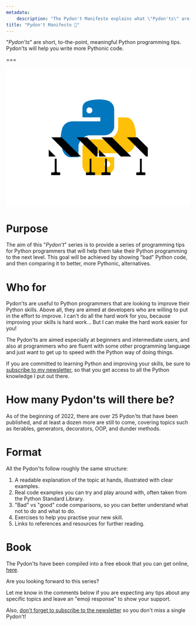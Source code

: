 ```yaml
---
metadata:
    description: "The Pydon't Manifesto explains what \"Pydon'ts\" are and why they are important when you are looking to improve your Python programming skills."
title: "Pydon't Manifesto 🐍"
---
```


"*Pydon'ts*" are short, to-the-point, meaningful Python programming tips.
Pydon'ts will help you write more Pythonic code.

===

![The Python logo with some construction work barriers in front of it.](thumbnail.png)


# Purpose

The aim of this "*Pydon't*" series is to provide a series of programming tips
for Python programmers that will help them take their Python programming to the next level.
This goal will be achieved by showing “bad” Python code,
and then comparing it to better, more Pythonic, alternatives.


# Who for

Pydon'ts are useful to Python programmers that are looking to improve their Python skills.
Above all, they are aimed at developers who are willing to put in the effort to improve.
I can't do all the hard work for you, because improving your skills is hard work...
But I can make the hard work easier for you!

The Pydon'ts are aimed especially at beginners and intermediate users,
and also at programmers who are fluent with some _other_ programming language
and just want to get up to speed with the Python way of doing things.

If you are committed to learning Python and improving your skills,
be sure to [subscribe to my newsletter][subscribe],
so that you get access to all the Python knowledge I put out there.


# How many Pydon'ts will there be?

As of the beginning of 2022, there are over 25 Pydon'ts that have been published,
and at least a dozen more are still to come,
covering topics such as iterables, generators, decorators, OOP, and dunder methods.


# Format

All the Pydon'ts follow roughly the same structure:

 1. A readable explanation of the topic at hands, illustrated with clear examples.
 2. Real code examples you can try and play around with, often taken from the Python Standard Library.
 3. "Bad" vs "good" code comparisons, so you can better understand what not to do and what to do.
 4. Exercises to help you practise your new skill.
 5. Links to references and resources for further reading.


# Book

The Pydon'ts have been compiled into a free ebook that you can get online,
[here][pydonts-book].


<!-- v -->
Are you looking forward to this series?

Let me know in the comments below if you are expecting any tips about any specific
topics and leave an "emoji response" to show your support.

Also, [don't forget to subscribe to the newsletter][subscribe] so you don't miss
a single Pydon't!
<!-- ^ -->


[subscribe]: https://mathspp.com/subscribe
[pydonts-book]: /books
